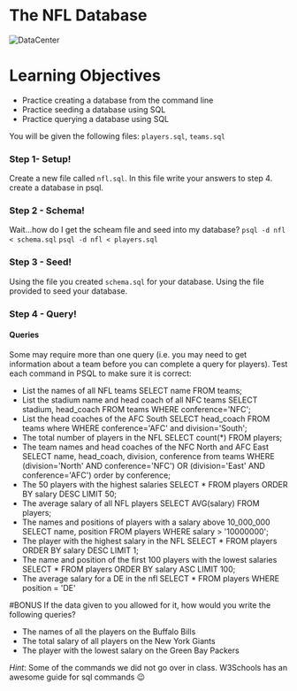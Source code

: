 # The NFL Database
![DataCenter](http://cache2.asset-cache.net/gc/10153773-workers-adjusting-computer-1940s-gettyimages.jpg?v=1&c=IWSAsset&k=2&d=1w8IL238CzLfMrD3aam5Z4%2BsJ8lALS80MdiFFP60p82KAbd3rF5q9PYsfoUyy6cVgnI6Q5b6d8%2BOJwNbzjejww%3D%3D)

# Learning Objectives
- Practice creating a database from the command line
- Practice seeding a database using SQL
- Practice querying a database using SQL

You will be given the following files: `players.sql`, `teams.sql`

### Step 1- Setup!
Create a new file called `nfl.sql`. In this file write your answers to step 4.
create a database in psql.

### Step 2 - Schema!
Wait...how do I get the scheam file and seed into my database?
`psql -d nfl < schema.sql`
`psql -d nfl < players.sql`

### Step 3 - Seed!
Using the file you created `schema.sql` for your database.
Using the file provided to seed your database.

### Step 4 - Query!

#### Queries
Some may require more than one query (i.e. you may need to get information about a team before you can complete a query for players). Test each command in PSQL to make sure it is correct:

- List the names of all NFL teams
SELECT name FROM teams;
- List the stadium name and head coach of all NFC teams
SELECT stadium, head_coach FROM teams WHERE conference='NFC';
- List the head coaches of the AFC South
SELECT head_coach FROM teams where WHERE conference='AFC' and division='South';
- The total number of players in the NFL
SELECT count(*) FROM players;
- The team names and head coaches of the NFC North and AFC East
SELECT name, head_coach, division, conference from teams WHERE (division='North' AND conference='NFC') OR (division='East' AND conference='AFC') order by conference;
- The 50 players with the highest salaries
SELECT * FROM players ORDER BY salary DESC LIMIT 50;
- The average salary of all NFL players
SELECT AVG(salary) FROM players;
- The names and positions of players with a salary above 10_000_000
SELECT name, position FROM players WHERE salary > '10000000';
- The player with the highest salary in the NFL
SELECT * FROM players ORDER BY salary DESC LIMIT 1;
- The name and position of the first 100 players with the lowest salaries
SELECT * FROM players ORDER BY salary ASC LIMIT 100;
- The average salary for a DE in the nfl
SELECT * FROM players WHERE position = 'DE'

#BONUS
If the data given to you allowed for it, how would you write the following queries?

- The names of all the players on the Buffalo Bills
- The total salary of all players on the New York Giants
- The player with the lowest salary on the Green Bay Packers

_Hint_: Some of the commands we did not go over in class. W3Schools has an awesome guide for sql commands :wink: